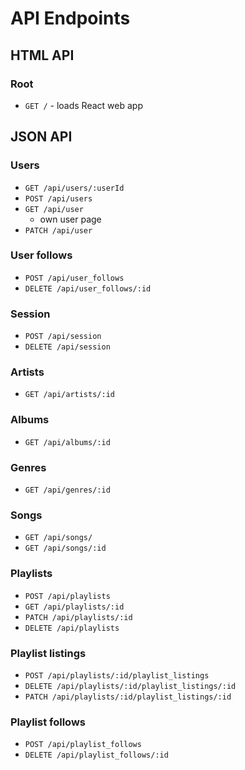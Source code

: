 # API Endpoints

## HTML API

### Root
- `GET /` - loads React web app

## JSON API

### Users
- `GET /api/users/:userId`
- `POST /api/users`
- `GET /api/user`
  - own user page
- `PATCH /api/user`

### User follows
- `POST /api/user_follows`
- `DELETE /api/user_follows/:id`

### Session
- `POST /api/session`
- `DELETE /api/session`

### Artists
- `GET /api/artists/:id`

### Albums
- `GET /api/albums/:id`

### Genres
- `GET /api/genres/:id`

### Songs
- `GET /api/songs/`
- `GET /api/songs/:id`

### Playlists
- `POST /api/playlists`
- `GET /api/playlists/:id`
- `PATCH /api/playlists/:id`
- `DELETE /api/playlists`

### Playlist listings
- `POST /api/playlists/:id/playlist_listings`
- `DELETE /api/playlists/:id/playlist_listings/:id`
- `PATCH /api/playlists/:id/playlist_listings/:id`

### Playlist follows
- `POST /api/playlist_follows`
- `DELETE /api/playlist_follows/:id`
